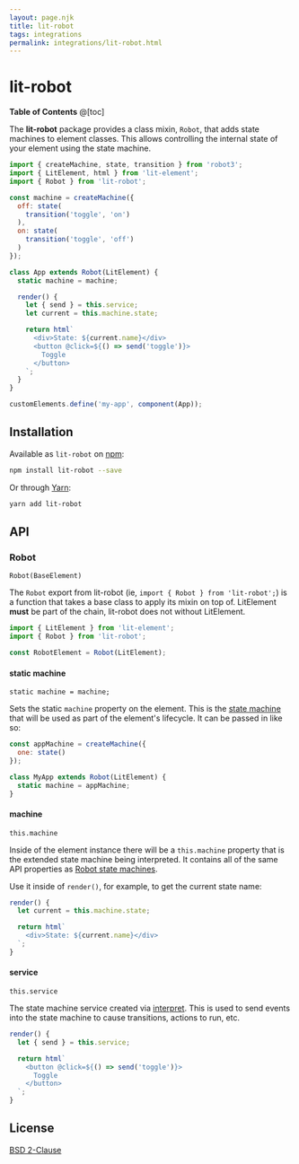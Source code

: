 ```yaml
---
layout: page.njk
title: lit-robot
tags: integrations
permalink: integrations/lit-robot.html
---
```


# lit-robot

__Table of Contents__
@[toc]

The __lit-robot__ package provides a class mixin, `Robot`, that adds state machines to element classes. This allows controlling the internal state of your element using the state machine.

```js
import { createMachine, state, transition } from 'robot3';
import { LitElement, html } from 'lit-element';
import { Robot } from 'lit-robot';

const machine = createMachine({
  off: state(
    transition('toggle', 'on')
  ),
  on: state(
    transition('toggle', 'off')
  )
});

class App extends Robot(LitElement) {
  static machine = machine;

  render() {
    let { send } = this.service;
    let current = this.machine.state;

    return html`
      <div>State: ${current.name}</div>
      <button @click=${() => send('toggle')}>
        Toggle
      </button>
    `;
  }
}

customElements.define('my-app', component(App));
```

## Installation

Available as `lit-robot` on [npm](https://www.npmjs.com/package/lit-robot):

```bash
npm install lit-robot --save
```

Or through [Yarn](https://yarnpkg.com):

```bash
yarn add lit-robot
```

## API

### Robot

<code class="api-signature">Robot(BaseElement)</code>

The `Robot` export from lit-robot (ie, `import { Robot } from 'lit-robot';`) is a function that takes a base class to apply its mixin on top of. LitElement __must__ be part of the chain, lit-robot does not without LitElement.

```js
import { LitElement } from 'lit-element';
import { Robot } from 'lit-robot';

const RobotElement = Robot(LitElement);
```

#### static machine

<code class="api-signature">static machine = machine;</code>

Sets the static `machine` property on the element. This is the [state machine](../api/createMachine.html) that will be used as part of the element's lifecycle. It can be passed in like so:

```js
const appMachine = createMachine({
  one: state()
});

class MyApp extends Robot(LitElement) {
  static machine = appMachine;
}
```

#### machine

<code class="api-signature">this.machine</code>

Inside of the element instance there will be a `this.machine` property that is the extended state machine being interpreted. It contains all of the same API properties as [Robot state machines](../api/createMachine.html).

Use it inside of `render()`, for example, to get the current state name:

```js
render() {
  let current = this.machine.state;

  return html`
    <div>State: ${current.name}</div>
  `;
}
```

#### service

<code class="api-signature">this.service</code>

The state machine service created via [interpret](../api/interpret.html). This is used to send events into the state machine to cause transitions, actions to run, etc.

```js
render() {
  let { send } = this.service;

  return html`
    <button @click=${() => send('toggle')}>
      Toggle
    </button>
  `;
}
```

## License

[BSD 2-Clause](https://opensource.org/licenses/BSD-2-Clause)
